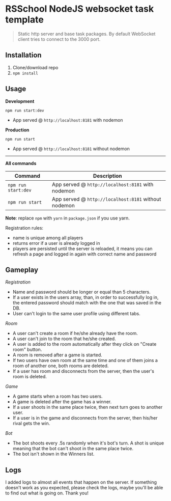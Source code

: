 # RSSchool NodeJS websocket task template
> Static http server and base task packages. 
> By default WebSocket client tries to connect to the 3000 port.

## Installation
1. Clone/download repo
2. `npm install`

## Usage
**Development**

`npm run start:dev`

* App served @ `http://localhost:8181` with nodemon

**Production**

`npm run start`

* App served @ `http://localhost:8181` without nodemon

---

**All commands**

Command | Description
--- | ---
`npm run start:dev` | App served @ `http://localhost:8181` with nodemon
`npm run start` | App served @ `http://localhost:8181` without nodemon

**Note**: replace `npm` with `yarn` in `package.json` if you use yarn.


Registration rules:
- name is unique among all players
- returns error if a user is already logged in
- players are persisted until the server is reloaded, it means you can refresh a page and logged in again with correct name and password

## Gameplay

*Registration*

- Name and password should be longer or equal than 5 characters.
- If a user exists in the users array, than, in order to successfully log in, the entered password should match with the one that was saved in the DB.
- User can't login to the same user profile using different tabs.

*Room*

- A user can't create a room if he/she already have the room.
- A user can't join to the room that he/she created.
- A user is added to the room automatically after they click on "Create room" button.
- A room is removed after a game is started.
- If two users have own room at the same time and one of them joins a room of another one, both rooms are deleted.
- If a user has room and disconnects from the server, then the user's room is deleted.

*Game*
- A game starts when a room has two users.
- A game is deleted after the game has a winner.
- If a user shoots in the same place twice, then next turn goes to another user.
- If a user is in the game and disconnects from the server, then his/her rival gets the win.

*Bot*
- The bot shoots every .5s randomly when it's bot's turn. A shot is unique meaning that the bot can't shoot in the same place twice.
- The bot isn't shown in the Winners list.

## Logs

I added logs to almost all events that happen on the server. If something doesn't work as you expected, please check the logs, maybe you'll be able to find out what is going on. Thank you!